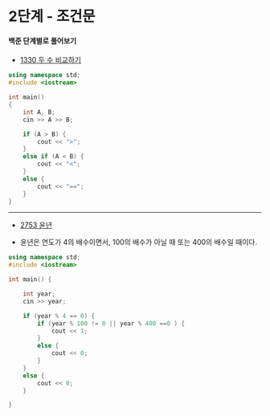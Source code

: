 # 2단계 - 조건문

#### 백준 단계별로 풀어보기

* [1330 두 수 비교하기](https://www.acmicpc.net/problem/1330)

```cpp
using namespace std;
#include <iostream>

int main()
{
	int A, B;
	cin >> A >> B;

	if (A > B) {
		cout << ">";
	}
	else if (A < B) {
		cout << "<";
	}
	else {
		cout << "==";
	}
}
```

---

* [2753 윤년](https://www.acmicpc.net/problem/2753)

* 윤년은 연도가 4의 배수이면서, 100의 배수가 아닐 때 또는 400의 배수일 때이다.

```cpp
using namespace std;
#include <iostream>

int main() {

	int year;
	cin >> year;

	if (year % 4 == 0) {
		if (year % 100 != 0 || year % 400 ==0 ) {
			cout << 1;
		}
		else {
			cout << 0;
		}
	}
	else {
		cout << 0;
	}

}
````
